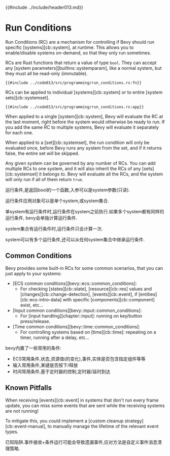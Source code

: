 {{#include ../include/header013.md}}

# Run Conditions

Run Conditions (RC) are a mechanism for controlling if Bevy should run specific
[systems][cb::system], at runtime. This allows you to enable/disable systems
on-demand, so that they only run sometimes.

RCs are Rust functions that return a value of type `bool`. They can accept
any [system parameters][builtins::systemparam], like a normal system, but
they must all be read-only (immutable).

```rust,no_run,noplayground
{{#include ../code013/src/programming/run_conditions.rs:fn}}
```

RCs can be applied to individual [systems][cb::system] or to entire [system
sets][cb::systemset].

```rust,no_run,noplayground
{{#include ../code013/src/programming/run_conditions.rs:app}}
```

When applied to a single [system][cb::system], Bevy will evaluate the RC at
the last moment, right before the system would otherwise be ready to run. If
you add the same RC to multiple systems, Bevy will evaluate it separately
for each one.

When applied to a [set][cb::systemset], the run condition will only be
evaluated once, before Bevy runs any system from the set, and if it returns
false, the entire set will be skipped.

Any given system can be governed by any number of RCs. You can add multiple RCs
to one system, and it will also inherit the RCs of any [sets][cb::systemset]
it belongs to. Bevy will evaluate all the RCs, and the system will only run
if all of them return `true`.

运行条件,是返回bool的一个函数,入参可以是system参数(只读).

运行条件应用对象可以是单个system,或system集合.

单system有运行条件时,运行条件在system之前执行.如果多个system都有同样的运行条件,
bevy会单独计算运行条件.

system集合有运行条件时,运行条件只会计算一次.

system可以有多个运行条件,还可以从任何system集合中继承运行条件.

## Common Conditions

Bevy provides some built-in RCs for some common scenarios, that you can just
apply to your systems:
 - [ECS common conditions][bevy::ecs::common_conditions]:
   - For checking [states][cb::state], [resource][cb::res] values and [changes][cb::change-detection], [events][cb::event], if [entities][cb::ecs-intro-data] with specific [components][cb::component] exist, etc...
 - [Input common conditions][bevy::input::common_conditions]:
   - For [input handling][chapter::input]: running on key/button press/release.
 - [Time common conditions][bevy::time::common_conditions]:
   - For controlling systems based on [time][cb::time]: repeating on a timer, running after a delay, etc...

bevy内置了一些常用的条件:
 - ECS常用条件,状态,资源值(的变化),事件,实体是否包含指定组件等等
 - 输入常用条件,某键是否按下/释放
 - 时间常用条件,基于定时器的控制,定时器/延时到达

## Known Pitfalls

When receiving [events][cb::event] in systems that don't run every frame
update, you can miss some events that are sent while the receiving systems
are not running!

To mitigate this, you could implement a [custom cleanup
strategy][cb::event-manual], to manually manage the lifetime of the relevant
event types.

已知陷阱.事件接收+条件运行可能会导致遗漏事件,应对方法是自定义事件消息清理策略.
